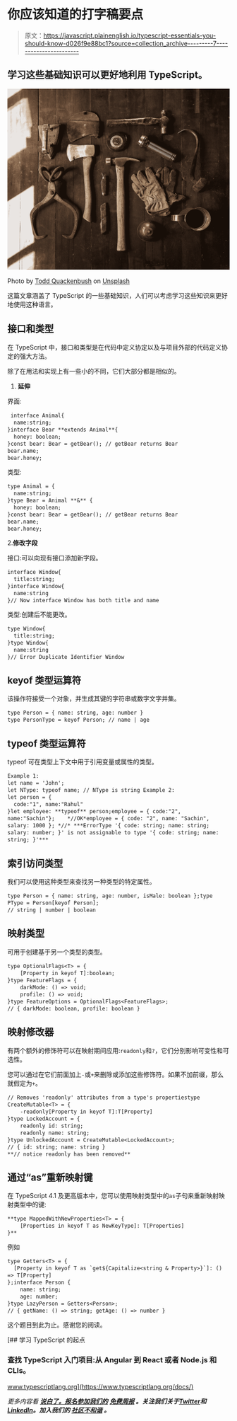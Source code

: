 # 你应该知道的打字稿要点

> 原文：<https://javascript.plainenglish.io/typescript-essentials-you-should-know-d026f9e88bc1?source=collection_archive---------7----------------------->

## 学习这些基础知识可以更好地利用 TypeScript。

![](img/860d67ccdfd561337c7cd60704f9e72d.png)

Photo by [Todd Quackenbush](https://unsplash.com/@toddquackenbush?utm_source=medium&utm_medium=referral) on [Unsplash](https://unsplash.com?utm_source=medium&utm_medium=referral)

这篇文章涵盖了 TypeScript 的一些基础知识，人们可以考虑学习这些知识来更好地使用这种语言。

## 接口和类型

在 TypeScript 中，接口和类型是在代码中定义协定以及与项目外部的代码定义协定的强大方法。

除了在用法和实现上有一些小的不同，它们大部分都是相似的。

1.  **延伸**

界面:

```
 interface Animal{
  name:string;
}interface Bear **extends Animal**{
  honey: boolean;
}const bear: Bear = getBear(); // getBear returns Bear
bear.name;
bear.honey;
```

类型:

```
type Animal = {
  name:string;
}type Bear = Animal **&** {
  honey: boolean;
}const bear: Bear = getBear(); // getBear returns Bear
bear.name;
bear.honey;
```

2.**修改字段**

接口:可以向现有接口添加新字段。

```
interface Window{
  title:string;
}interface Window{
  name:string
}// Now interface Window has both title and name
```

类型:创建后不能更改。

```
type Window{
  title:string;
}type Window{
  name:string
}// Error Duplicate Identifier Window
```

## keyof 类型运算符

该操作符接受一个对象，并生成其键的字符串或数字文字并集。

```
type Person = { name: string, age: number }
type PersonType = keyof Person; // name | age
```

## typeof 类型运算符

typeof 可在类型上下文中用于引用变量或属性的类型。

```
Example 1: 
let name = 'John';
let NType: typeof name; // NType is string Example 2:
let person = {
  code:"1", name:"Rahul"
}let employee: **typeof** person;employee = { code:"2", name:"Sachin"};    *//OK*employee = { code: "2", name: "Sachin", salary: 1000 }; *//* ***ErrorType '{ code: string; name: string; salary: number; }' is not assignable to type '{ code: string; name: string; }'***
```

## 索引访问类型

我们可以使用这种类型来查找另一种类型的特定属性。

```
type Person = { name: string, age: number, isMale: boolean };type PType = Person[keyof Person]; 
// string | number | boolean
```

## 映射类型

可用于创建基于另一个类型的类型。

```
type OptionalFlags<T> = {
    [Property in keyof T]:boolean;
}type FeatureFlags = {
    darkMode: () => void;
    profile: () => void;
}type FeatureOptions = OptionalFlags<FeatureFlags>;
// { darkMode: boolean, profile: boolean }
```

## 映射修改器

有两个额外的修饰符可以在映射期间应用:`readonly`和`?`，它们分别影响可变性和可选性。

您可以通过在它们前面加上`-`或`+`来删除或添加这些修饰符。如果不加前缀，那么就假定为`+`。

```
// Removes 'readonly' attributes from a type's propertiestype CreateMutable<T> = {
    -readonly[Property in keyof T]:T[Property]
}type LockedAccount = {
    readonly id: string;
    readonly name: string;
}type UnlockedAccount = CreateMutable<LockedAccount>;
// { id: string; name: string } 
**// notice readonly has been removed**
```

## 通过“as”重新映射键

在 TypeScript 4.1 及更高版本中，您可以使用映射类型中的`as`子句来重新映射映射类型中的键:

```
**type MappedWithNewProperties<T> = {
    [Properties in keyof T as NewKeyType]: T[Properties]
}**
```

例如

```
type Getters<T> = {
  [Property in keyof T as `get${Capitalize<string & Property>}`]: () => T[Property]
};interface Person {
    name: string;
    age: number;
}type LazyPerson = Getters<Person>;
// { getName: () => string; getAge: () => number }
```

这个题目到此为止。感谢您的阅读。

 [## 学习 TypeScript 的起点

### 查找 TypeScript 入门项目:从 Angular 到 React 或者 Node.js 和 CLIs。

www.typescriptlang.org](https://www.typescriptlang.org/docs/) 

*更多内容看* [***说白了。报名参加我们的***](https://plainenglish.io/) **[***免费周报***](http://newsletter.plainenglish.io/) *。关注我们关于*[***Twitter***](https://twitter.com/inPlainEngHQ)*和*[***LinkedIn***](https://www.linkedin.com/company/inplainenglish/)*。加入我们的* [***社区不和谐***](https://discord.gg/GtDtUAvyhW) *。***